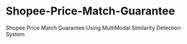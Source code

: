# Shopee-Price-Match-Guarantee
Shopee Price Match Guarantee Using MultiModal Similarity Detection System
